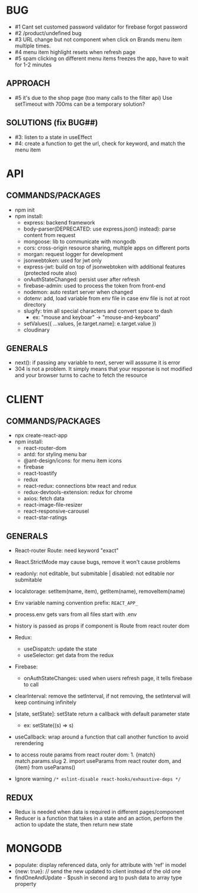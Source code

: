 # BUG

- #1 Cant set customed password validator for firebase forgot password
- #2 /product/undefined bug
- #3 URL change but not component when click on Brands menu item multiple times.
- #4 menu item highlight resets when refresh page
- #5 spam clicking on different menu items freezes the app, have to wait for 1-2 minutes

## APPROACH

- #5 it's due to the shop page (too many calls to the filter api) Use setTimeout with 700ms can be a temporary solution?

## SOLUTIONS (fix BUG##)

- #3: listen to a state in useEffect
- #4: create a function to get the url, check for keyword, and match the menu item

# API

## COMMANDS/PACKAGES

- npm init
- npm install:
  - express: backend framework
  - body-parser(DEPRECATED: use express.json() instead): parse content from request
  - mongoose: lib to communicate with mongodb
  - cors: cross-origin resource sharing, multiple apps on different ports
  - morgan: request logger for development
  - jsonwebtoken: used for jwt only
  - express-jwt: build on top of jsonwebtoken with additional features (protected route also)
  - onAuthStateChanged: persist user after refresh
  - firebase-admin: used to process the token from front-end
  - nodemon: auto restart server when changed
  - dotenv: add, load variable from env file in case env file is not at root directory
  - slugify: trim all special characters and convert space to dash
    - ex: "mouse and keyboar" -> "mouse-and-keyboard"
  - setValues({ ...values, [e.target.name]: e.target.value })
  - cloudinary

## GENERALS

- next(): if passing any variable to next, server will asssume it is error
- 304 is not a problem. It simply means that your response is not modified and your browser turns to cache to fetch the resource

# CLIENT

## COMMANDS/PACKAGES

- npx create-react-app
- npm install:
  - react-router-dom
  - antd: for styling menu bar
  - @ant-design/icons: for menu item icons
  - firebase
  - react-toastify
  - redux
  - react-redux: connections btw react and redux
  - redux-devtools-extension: redux for chrome
  - axios: fetch data
  - react-image-file-resizer
  - react-responsive-carousel
  - react-star-ratings

## GENERALS

- React-router Route: need keyword "exact"
- React.StrictMode may cause bugs, remove it won't cause problems
- readonly: not editable, but submitable | disabled: not editable nor submitable
- localstorage: setItem(name, item), getItem(name), removeItem(name)
- Env variable naming convention prefix: `REACT_APP_`
- process.env gets vars from all files start with .env
- history is passed as props if component is Route from react router dom
- Redux:
  - useDispatch: update the state
  - useSelector: get data from the redux
- Firebase:
  - onAuthStateChanges: used when users refresh page, it tells firebase to call
- clearInterval: remove the setInterval, if not removing, the setInterval will keep continuing infinitely
- [state, setState]: setState return a callback with default parameter state

  - ex: setState((s) => s)

- useCallback: wrap around a function that call another function to avoid rerendering

- to access route params from react router dom: 1. {match} match.params.slug 2. import useParams from react router dom, and {item} from useParams()

- Ignore warning `/* eslint-disable react-hooks/exhaustive-deps */ `

## REDUX

- Redux is needed when data is required in different pages/component
- Reducer is a function that takes in a state and an action, perform the action to update the state, then return new state

# MONGODB

- populate: display referenced data, only for attribute with 'ref' in model
- {new: true}: // send the new updated to client instead of the old one
- findOneAndUpdate - $push in second arg to push data to array type property
